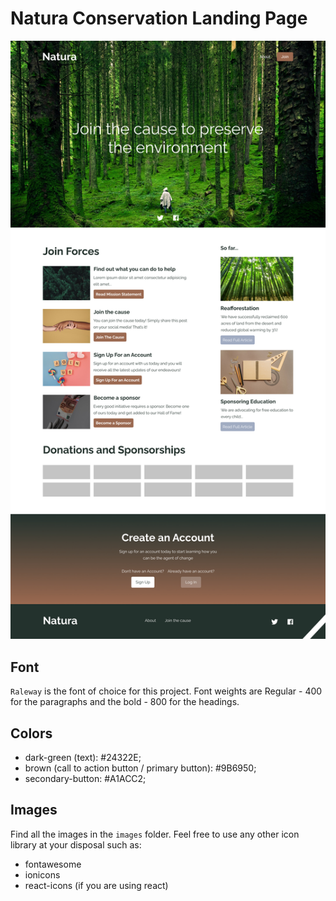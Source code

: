 # Natura Conservation Landing Page

![natura-landing-page](desktop-design.jpg)

## Font

`Raleway` is the font of choice for this project. Font weights are Regular - 400 for the paragraphs and the bold - 800 for the headings.

## Colors

- dark-green (text): #24322E;
- brown (call to action button / primary button): #9B6950;
- secondary-button: #A1ACC2;

## Images

Find all the images in the `images` folder. Feel free to use any other icon library at your disposal such as:

- fontawesome
- ionicons
- react-icons (if you are using react)
